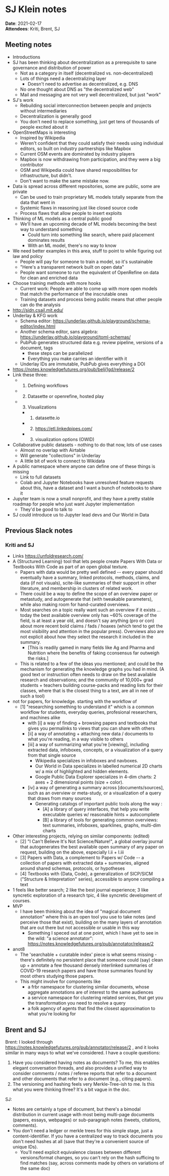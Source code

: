 # SJ Klein notes

**Date**: 2021-02-17  
**Attendees**: Kriti, Brent, SJ

## Meeting notes

- Introductions
- SJ has been thinking about decentralization as a prerequisite to sane governance and distribution of power
    - Not as a category in itself (decentralized vs. non-decentralized)
    - Lots of things need a decentralizing layer
        - Doesn't need to advertise as decentralized, e.g. DNS
    - No one thought about DNS as "the decentralized web"
    - Mail and messaging are not very well decentralized, but just "work"
- SJ's work
    - Rebuilding social interconnection between people and projects without intermediaries
    - Decentralization is generally good
    - You don't need to replace something, just get tens of thousands of people excited about it
- OpenStreetMaps is interesting
    - Inspired by Wikipedia
    - Weren't confident that they could satisfy their needs using individual editors, so built on industry partnerships like Mapbox
    - Current OSM events are dominated by industry players
    - Mapbox is now withdrawing from participation, and they were a big contributor
    - OSM and Wikipedia could have shared resposibilities for infrastructure, but didn't.
    - Don't want to make the same mistake now.
- Data is spread across different repositories, some are public, some are private
    - Can be used to train proprietary ML models totally separate from the data that went in
    - Systemic flaws in reasoning just like closed source code
    - Process flaws that allow people to insert exploits
- Thinking of ML models as a central public good
    - We'll have an upcoming decade of ML models becoming the best way to understand something
        - Could turn into something like search, where paid placement dominates results
        - With an ML model, there's no way to know
- We need better examples in this area, stuff to point to while figuring out law and policy
    - People will pay for someone to train a model, so it's sustainable
    - "Here's a transparent network built on open data"
    - People want someone to run the equivalent of OpenRefine on data for clean and enriched data
- Choose training methods with more hooks
    - Current work: People are able to come up with more open models that match the performance of the inscrutable ones
    - Training datasets and process being public means that other people can do the analysis
- http://sidn.csail.mit.edu/
- Underlay & KFG work
    - Schema editor: https://underlay.github.io/playground/schema-editor/index.html
    - Another schema editor, sans algebra: https://underlay.github.io/playground/toml-schemas/
    - PubPub generates structured data e.g. review pipeline, versions of a document, tags
        - these steps can be parallelized
        - Everything you make carries an identifier with it
    - Underlay IDs are immutable, PubPub gives everything a DOI
- https://notes.knowledgefutures.org/pub/belji1gd/release/2
- Link these three:
    - 1. Defining workflows
    - 2. Datasette or openrefine, hosted play 
    - 3. Visualizations
        - 1. datasette.io
        - 2. https://etl.linkedpipes.com/
        - 3. visualization options (OWID)
- Collaborative public datasets - nothing to do that now, lots of use cases
    - Almost no overlap with Airtable
    - Will generate "collections" in Underlay
    - A little bit of work to connect to Wikidata
- A public namespace where anyone can define one of these things is missing
    - Link to full datasets
    - Colab and Jupyter Notebooks have unresolved feature requests about this, have a dataset and I want a bunch of notebooks to share it
- Jupyter team is now a small nonprofit, and they have a pretty stable roadmap for people who just want Jupyter implementation
    - They'd be good to talk to
- SJ could introduce us to Jupyter lead devs and Our World in Data

## Previous Slack notes

### Kriti and SJ

- Links
	https://unfoldresearch.com/
- A {Structured Learning} tool that lets people create Papers With Data or Textbooks With Code as part of an open global texture.
	- Papers with data would be pretty well defined -- every paper should eventually have a summary, linked protocols, methods, claims, and data (if not visuals), scite-like summaries of their support in other literature, and membership in clusters of related work.
	- There could be a way to define the scope of an overview paper or metastudy, and autogenerate that (with tweakable parameters), while also making room for hand-curated overviews.
	- Most searches on a topic really want such an overview if it exists ... today the best available overview only has ~60% coverage of the field, is at least a year old, and doesn't say anything (pro or con) about more recent bold claims / fads / hoaxes (which tend to get the most visibility and attention in the popular press).   Overviews also are not explicit about how they select the research it included in the summary.
		- [This is readily gamed in many fields like Ag and Pharma and Nutrition where the benefits of faking cconsensus far outweigh the risks.]
	- This is related to a few of the ideas you mentioned; and could be the mechanism for generating the knowledge graphs you had in mind.  (A good text or instruction often needs to draw on the best available research and observations; and the community of 10,000+ grad students + teachers building course-packs and reading lists for their classes, where that is the closest thing to a text, are all in nee of such a tool)
- not for papers, for knowledge.  starting with the workflow of
	- [1] "researching something to understand it" which is a common workflow for students, everyday queries, profesional researchers, and machines alike
		- with [i] a way of finding + browsing papers and textbooks that gives you permalinks to views that you can share with others
		- [ii] a way of annotating + attaching new data / documents to what you're reading, in a way visible to others
		- [iii] a way of summarizing what you're [viewing], including extracted data, infoboxes, concepts, or a visualization of a query from that single source
			- Wikipedia specializes in infoboxes and navboxes.
			- Our World in Data specializes in labelled numerical 2D charts w/ a mix of highlighted and hidden elements.
			- Google Public Data Explorer specializes in 4-dim charts: 2 axes + 2 dimensional points (size + color).
		- [iv] a way of generating a summary across [documents/sources], such as an overview or meta-study, or a visualization of a query that draws from many sources
			- Generating catalogs of important public tools along the way :
				- [A] a library of query interfaces, that help you write executable queries w/ reasonable hints + autocompliete
				- [B] a library of tools for generating common overviews: text summaries, infoboxes, sparklines, graphs, multi-dim charts
- Other interesting projects, relying on similar components: (edited) 
	- [2] "I Can't Believe It's Not Science/Nature!", a global overlay journal that autogenerates the best available open summary of any paper on request, building on the above, especially I.ii + I.iii
	- [3] Papers with Data, a complement to Papers w/ Code -- a collection of papers with extracted data + summaries, aligned around shared schemas, protocols, or hypotheses
	- [4] Textbooks with {Data, Code}, a generalization of SICP/SICM  ("Structure & Intepretation" series), accessible to anyone compiling a text
- 1 feels like better search; 2 like the best journal experience; 3 like syncretic exploration of a research tpic, 4 like syncretic development of courses.
- MVP
	- I have been thinking about the idea of "magical document annotation" where this is an open tool you use to take notes (and perceive those that exist), building on the many layers of annotation that are out there but not accessible or usable in this way
		- Something I speced out at one point, which I have yet to see in the wild: "a science annotator": https://notes.knowledgefutures.org/pub/annotator/release/2
- anot8
	- The 'searchable + curatable index' piece is what seems missing - there's definitely no persistent place that someone could (say) clean up + annotate a few thousand densely interlinked summaries of COVID-19 research papers and have those summaries found by most others studying those papers.
	- This might involve for components like
		- a frbr namespace for clustering similar documents, whose aggregate annotations are of interest to the same audiences
		- a service namespace for clustering related services, that get you the transformation you need to resolve a query
		- a folk agency of agents that find the closest  approximation to what you're looking for

## Brent and SJ

Brent:  I looked through https://notes.knowledgefutures.org/pub/annotator/release/2 , and it looks similar in many ways to what we've considered.  I have a couple questions:
1. Have you considered having notes as documents?  To me, this enables elegant conversation threads, and also provides a unified way to consider comments / notes / referee reports that refer to a document and other documents that refer to a document (e.g., citing papers).
1. The versioning and hashing feels very Merkle-Tree-ish to me.  Is this what you were thinking three?  It's a bit vague in the doc.

SJ:
- Notes are certainly a type of document, but there's a bimodal distribution in current usage with most being multi-page documents (papers, essays, webpages)  or sub-paragraph notes (tweets, citations, comments).
- You don't need a ledger or merkle trees for this simple stage, just a content-identifier.  If you have a centralized way to track documents you don't need hashes at all (save that they're a convenient source of unique IDs). 
    - You'll need explicit equivalence classes between different versions/format changes, so you can't rely on the hash sufficing to find matches (say, across comments made by others on variations of the same doc)
